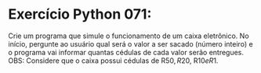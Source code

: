 # Exercício Python 071: 
Crie um programa que simule o funcionamento de um caixa eletrônico. No início, pergunte ao usuário qual será o valor a ser 
sacado (número inteiro) e o programa vai informar quantas cédulas de cada valor serão entregues.
OBS: Considere que o caixa possui cédulas de R$50, R$20, R$10 e R$1.